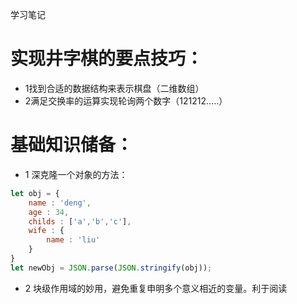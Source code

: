 学习笔记
# 实现井字棋的要点技巧：
- 1找到合适的数据结构来表示棋盘（二维数组）
- 2满足交换率的运算实现轮询两个数字（121212.....）

# 基础知识储备：
- 1 深克隆一个对象的方法：
```js
let obj = {
    name : 'deng',
    age : 34,
    childs : ['a','b','c'],
    wife : {
        name : 'liu'
    }
}
let newObj = JSON.parse(JSON.stringify(obj));
``` 
- 2 块级作用域的妙用，避免重复申明多个意义相近的变量。利于阅读
